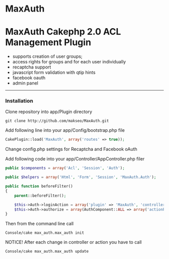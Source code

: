 MaxAuth
=======

# MaxAuth Cakephp 2.0 ACL Management Plugin #

- supports creation of user groups;
- access rights for groups and for each user individually
- recaptcha support
- javascript form validation with qtip hints
- facebook oauth
- admin panel

-------------------------------

### Installation ###

Сlone repository into app/Plugin directory

```
git clone http://github.com/makseo/MaxAuth.git
```

Add following line into your app/Config/bootstrap.php file

```php
CakePlugin::load('MaxAuth', array('routes' => true));
```

Change config.php settings for Recaptcha and Facebook oAuth

Add following code into your app/Controller/AppController.php filer

```php
public $components = array('Acl', 'Session', 'Auth');

public $helpers = array('Html', 'Form', 'Session', 'MaxAuth.Auth');

public function beforeFilter()
{
    parent::beforeFilter();

    $this->Auth->loginAction = array('plugin' => 'MaxAuth', 'controller' => 'users', 'action' => 'login');
    $this->Auth->authorize = array(AuthComponent::ALL => array('actionPath' => 'controllers'), 'Actions');
}
```

Then from the command line call

```
Console/cake max_auth.max_auth init
```

NOTICE! After each change in controller or action you have to call

```
Console/cake max_auth.max_auth update
```